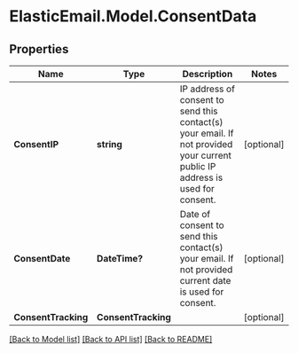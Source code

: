 # ElasticEmail.Model.ConsentData

## Properties

Name | Type | Description | Notes
------------ | ------------- | ------------- | -------------
**ConsentIP** | **string** | IP address of consent to send this contact(s) your email. If not provided your current public IP address is used for consent. | [optional] 
**ConsentDate** | **DateTime?** | Date of consent to send this contact(s) your email. If not provided current date is used for consent. | [optional] 
**ConsentTracking** | **ConsentTracking** |  | [optional] 

[[Back to Model list]](../README.md#documentation-for-models) [[Back to API list]](../README.md#documentation-for-api-endpoints) [[Back to README]](../README.md)

